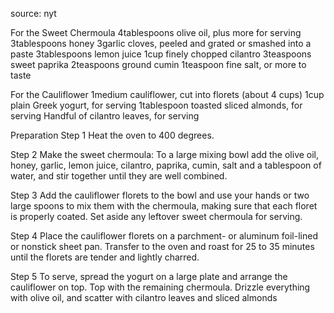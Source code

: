 source: nyt

For the Sweet Chermoula
4tablespoons olive oil, plus more for serving
3tablespoons honey
3garlic cloves, peeled and grated or smashed into a paste
3tablespoons lemon juice
1cup finely chopped cilantro
3teaspoons sweet paprika
2teaspoons ground cumin
1teaspoon fine salt, or more to taste

For the Cauliflower
1medium cauliflower, cut into florets (about 4 cups)
1cup plain Greek yogurt, for serving
1tablespoon toasted sliced almonds, for serving
Handful of cilantro leaves, for serving


Preparation
Step 1
Heat the oven to 400 degrees.

Step 2
Make the sweet chermoula: To a large mixing bowl add the olive oil, honey, garlic, lemon juice, cilantro, paprika, cumin, salt and a tablespoon of water, and stir together until they are well combined.

Step 3
Add the cauliflower florets to the bowl and use your hands or two large spoons to mix them with the chermoula, making sure that each floret is properly coated. Set aside any leftover sweet chermoula for serving.

Step 4
Place the cauliflower florets on a parchment- or aluminum foil-lined or nonstick sheet pan. Transfer to the oven and roast for 25 to 35 minutes until the florets are tender and lightly charred.

Step 5
To serve, spread the yogurt on a large plate and arrange the cauliflower on top. Top with the remaining chermoula. Drizzle everything with olive oil, and scatter with cilantro leaves and sliced almonds
